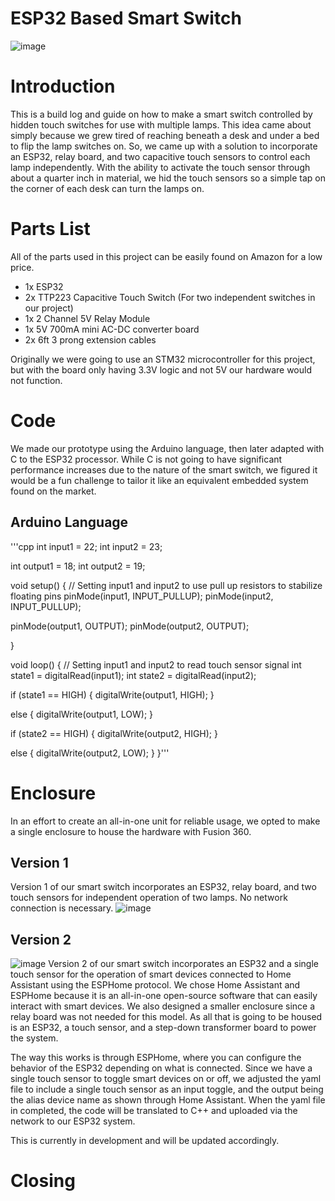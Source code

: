 # ESP32 Based Smart Switch
![image](https://github.com/user-attachments/assets/7e53fbcb-2700-4a48-b6a7-aa6a3e6c3a13)

# Introduction
This is a build log and guide on how to make a smart switch controlled by hidden touch switches for use with multiple lamps. This idea came about simply because we grew tired of reaching beneath a desk and under a bed to flip the lamp switches on. So, we came up with a solution to incorporate an ESP32, relay board, and two capacitive touch sensors to control each lamp independently. With the ability to activate the touch sensor through about a quarter inch in material, we hid the touch sensors so a simple tap on the corner of each desk can turn the lamps on. 

# Parts List
All of the parts used in this project can be easily found on Amazon for a low price. 

- 1x ESP32
- 2x TTP223 Capacitive Touch Switch (For two independent switches in our project)
- 1x 2 Channel 5V Relay Module
- 1x 5V 700mA mini AC-DC converter board
- 2x 6ft 3 prong extension cables

Originally we were going to use an STM32 microcontroller for this project, but with the board only having 3.3V logic and not 5V our hardware would not function.

# Code
We made our prototype using the Arduino language, then later adapted with C to the ESP32 processor. While C is not going to have significant performance increases due to the nature of the smart switch, we figured it would be a fun challenge to tailor it like an equivalent embedded system found on the market.

## Arduino Language
'''cpp
int input1 = 22;
int input2 = 23;

int output1 = 18;
int output2 = 19;

void setup() {
  // Setting input1 and input2 to use pull up resistors to stabilize floating pins
  pinMode(input1, INPUT_PULLUP);
  pinMode(input2, INPUT_PULLUP);

  pinMode(output1, OUTPUT);
  pinMode(output2, OUTPUT);

}

void loop() {
  // Setting input1 and input2 to read touch sensor signal
  int state1 = digitalRead(input1);
  int state2 = digitalRead(input2);


  if (state1 == HIGH) 
  {
    digitalWrite(output1, HIGH);
  }

  else
  {
    digitalWrite(output1, LOW);
  }

  if (state2 == HIGH)
  {
    digitalWrite(output2, HIGH);
  }

  else
  {
    digitalWrite(output2, LOW);
  }
}'''
# Enclosure
In an effort to create an all-in-one unit for reliable usage, we opted to make a single enclosure to house the hardware with Fusion 360.

## Version 1
Version 1 of our smart switch incorporates an ESP32, relay board, and two touch sensors for independent operation of two lamps. No network connection is necessary. 
![image](https://github.com/user-attachments/assets/7e53fbcb-2700-4a48-b6a7-aa6a3e6c3a13)

## Version 2
![image](https://github.com/user-attachments/assets/bde380b6-c8fd-4679-add4-41384b7a300b)
Version 2 of our smart switch incorporates an ESP32 and a single touch sensor for the operation of smart devices connected to Home Assistant using the ESPHome protocol. We chose Home Assistant and ESPHome because it is an all-in-one open-source software that can easily interact with smart devices. We also designed a smaller enclosure since a relay board was not needed for this model. As all that is going to be housed is an ESP32, a touch sensor, and a step-down transformer board to power the system.

The way this works is through ESPHome, where you can configure the behavior of the ESP32 depending on what is connected. Since we have a single touch sensor to toggle smart devices on or off, we adjusted the yaml file to include a single touch sensor as an input toggle, and the output being the alias device name as shown through Home Assistant. When the yaml file in completed, the code will be translated to C++ and uploaded via the network to our ESP32 system. 

This is currently in development and will be updated accordingly.

# Closing
